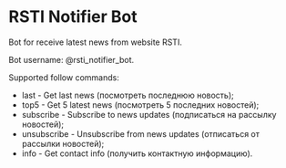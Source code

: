 # RSTI Notifier Bot
Bot for receive latest news from website RSTI.

Bot username: @rsti_notifier_bot.

Supported follow commands:
- last - Get last news (посмотреть последнюю новость);
- top5 - Get 5 latest news (посмотреть 5 последних новостей);
- subscribe - Subscribe to news updates (подписаться на рассылку новостей);
- unsubscribe - Unsubscribe from news updates (отписаться от рассылки новостей);
- info - Get contact info (получить контактную информацию).
